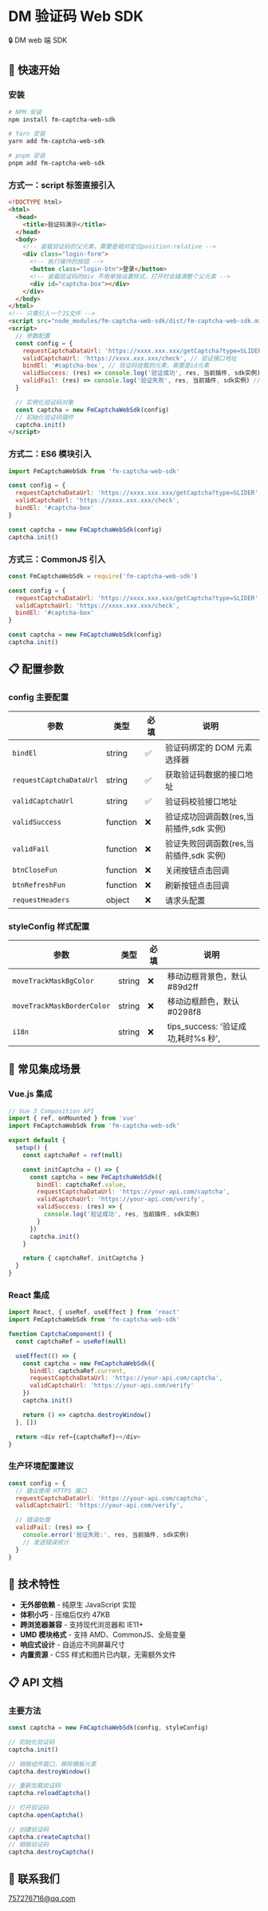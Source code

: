 # DM 验证码 Web SDK

🔒 DM web 端 SDK

## 🚀 快速开始

### 安装

```bash
# NPM 安装
npm install fm-captcha-web-sdk

# Yarn 安装
yarn add fm-captcha-web-sdk

# pnpm 安装
pnpm add fm-captcha-web-sdk
```

### 方式一：script 标签直接引入

```html
<!DOCTYPE html>
<html>
  <head>
    <title>验证码演示</title>
  </head>
  <body>
    <!-- 装载验证码的父元素，需要是相对定位position:relative -->
    <div class="login-form">
      <!-- 执行操作的按钮 -->
      <button class="login-btn">登录</button>
      <!-- 装载验证码的div 不用单独设置样式，打开时会铺满整个父元素 -->
      <div id="captcha-box"></div>
    </div>
  </body>
</html>
<!-- 只需引入一个JS文件 -->
<script src="node_modules/fm-captcha-web-sdk/dist/fm-captcha-web-sdk.min.js"></script>
<script>
  // 参数配置
  const config = {
    requestCaptchaDataUrl: 'https://xxxx.xxx.xxx/getCaptcha?type=SLIDER', // 验证码数据请求地址
    validCaptchaUrl: 'https://xxxx.xxx.xxx/check', // 验证接口地址
    bindEl: '#captcha-box', // 验证码挂载的元素，需要是id元素
    validSuccess: (res) => console.log('验证成功', res, 当前插件, sdk实例), // 验证成功回调
    validFail: (res) => console.log('验证失败', res, 当前插件, sdk实例) // 验证失败回调
  }

  // 实例化验证码对象
  const captcha = new FmCaptchaWebSdk(config)
  // 初始化验证码插件
  captcha.init()
</script>
```

### 方式二：ES6 模块引入

```javascript
import FmCaptchaWebSdk from 'fm-captcha-web-sdk'

const config = {
  requestCaptchaDataUrl: 'https://xxxx.xxx.xxx/getCaptcha?type=SLIDER',
  validCaptchaUrl: 'https://xxxx.xxx.xxx/check',
  bindEl: '#captcha-box'
}

const captcha = new FmCaptchaWebSdk(config)
captcha.init()
```

### 方式三：CommonJS 引入

```javascript
const FmCaptchaWebSdk = require('fm-captcha-web-sdk')

const config = {
  requestCaptchaDataUrl: 'https://xxxx.xxx.xxx/getCaptcha?type=SLIDER',
  validCaptchaUrl: 'https://xxxx.xxx.xxx/check',
  bindEl: '#captcha-box'
}

const captcha = new FmCaptchaWebSdk(config)
captcha.init()
```

## 📋 配置参数

### config 主要配置

| 参数                    | 类型     | 必填 | 说明                                    |
| ----------------------- | -------- | ---- | --------------------------------------- |
| `bindEl`                | string   | ✅    | 验证码绑定的 DOM 元素选择器             |
| `requestCaptchaDataUrl` | string   | ✅    | 获取验证码数据的接口地址                |
| `validCaptchaUrl`       | string   | ✅    | 验证码校验接口地址                      |
| `validSuccess`          | function | ❌    | 验证成功回调函数(res,当前插件,sdk 实例) |
| `validFail`             | function | ❌    | 验证失败回调函数(res,当前插件,sdk 实例) |
| `btnCloseFun`           | function | ❌    | 关闭按钮点击回调                        |
| `btnRefreshFun`         | function | ❌    | 刷新按钮点击回调                        |
| `requestHeaders`        | object   | ❌    | 请求头配置                              |

### styleConfig 样式配置

| 参数                       | 类型   | 必填 | 说明                                |
| -------------------------- | ------ | ---- | ----------------------------------- |
| `moveTrackMaskBgColor`     | string | ❌    | 移动边框背景色，默认#89d2ff         |
| `moveTrackMaskBorderColor` | string | ❌    | 移动边框颜色，默认#0298f8           |
| `i18n`                     | string | ❌    | tips_success: '验证成功,耗时%s 秒', |

## 👥 常见集成场景

### Vue.js 集成

```javascript
// Vue 3 Composition API
import { ref, onMounted } from 'vue'
import FmCaptchaWebSdk from 'fm-captcha-web-sdk'

export default {
  setup() {
    const captchaRef = ref(null)

    const initCaptcha = () => {
      const captcha = new FmCaptchaWebSdk({
        bindEl: captchaRef.value,
        requestCaptchaDataUrl: 'https://your-api.com/captcha',
        validCaptchaUrl: 'https://your-api.com/verify',
        validSuccess: (res) => {
          console.log('验证成功', res, 当前插件, sdk实例)
        }
      })
      captcha.init()
    }

    return { captchaRef, initCaptcha }
  }
}
```

### React 集成

```javascript
import React, { useRef, useEffect } from 'react'
import FmCaptchaWebSdk from 'fm-captcha-web-sdk'

function CaptchaComponent() {
  const captchaRef = useRef(null)

  useEffect(() => {
    const captcha = new FmCaptchaWebSdk({
      bindEl: captchaRef.current,
      requestCaptchaDataUrl: 'https://your-api.com/captcha',
      validCaptchaUrl: 'https://your-api.com/verify'
    })
    captcha.init()

    return () => captcha.destroyWindow()
  }, [])

  return <div ref={captchaRef}></div>
}
```

### 生产环境配置建议

```javascript
const config = {
  // 建议使用 HTTPS 接口
  requestCaptchaDataUrl: 'https://your-api.com/captcha',
  validCaptchaUrl: 'https://your-api.com/verify',

  // 错误处理
  validFail: (res) => {
    console.error('验证失败:', res, 当前插件, sdk实例)
    // 发送错误统计
  }
}
```

## 🎯 技术特性

- **无外部依赖** - 纯原生 JavaScript 实现
- **体积小巧** - 压缩后仅约 47KB
- **跨浏览器兼容** - 支持现代浏览器和 IE11+
- **UMD 模块格式** - 支持 AMD、CommonJS、全局变量
- **响应式设计** - 自适应不同屏幕尺寸
- **内置资源** - CSS 样式和图片已内联，无需额外文件

## 📋 API 文档

### 主要方法

```javascript
const captcha = new FmCaptchaWebSdk(config, styleConfig)

// 初始化验证码
captcha.init()

// 销毁组件窗口，移除模板元素
captcha.destroyWindow()

// 重新加载验证码
captcha.reloadCaptcha()

// 打开验证码
captcha.openCaptcha()

// 创建验证码
captcha.createCaptcha()
// 销毁验证码
captcha.destroyCaptcha()
```

## 📧 联系我们

757276716@qq.com
